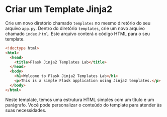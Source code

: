 # Criar um Template Jinja2

Crie um novo diretório chamado `templates` no mesmo diretório do seu arquivo `app.py`. Dentro do diretório `templates`, crie um novo arquivo chamado `index.html`. Este arquivo conterá o código HTML para o seu template.

```html
<!doctype html>
<html>
  <head>
    <title>Flask Jinja2 Templates Lab</title>
  </head>
  <body>
    <h1>Welcome to Flask Jinja2 Templates Lab</h1>
    <p>This is a simple Flask application using Jinja2 templates.</p>
  </body>
</html>
```

Neste template, temos uma estrutura HTML simples com um título e um parágrafo. Você pode personalizar o conteúdo do template para atender às suas necessidades.
